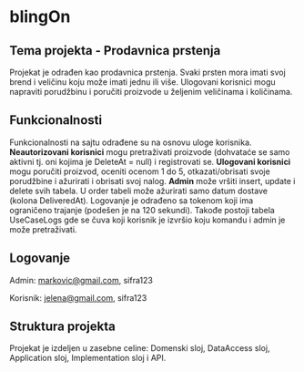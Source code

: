 # blingOn
## Tema projekta - Prodavnica prstenja

Projekat je odrađen kao prodavnica prstenja. Svaki prsten mora imati svoj brend i veličinu koju može imati jednu ili više. Ulogovani korisnici mogu napraviti porudžbinu i poručiti proizvode u željenim veličinama i količinama.



## Funkcionalnosti

Funkcionalnosti na sajtu odrađene su na osnovu uloge korisnika. 
**Neautorizovani korisnici** mogu pretraživati proizvode (dohvataće se samo aktivni tj. oni kojima je DeleteAt = null) i registrovati se.
**Ulogovani korisnici** mogu poručiti proizvod, oceniti ocenom 1 do 5, otkazati/obrisati svoje porudžbine i ažurirati i obrisati svoj nalog.
**Admin** može vršiti insert, update i delete svih tabela. U order tabeli može ažurirati samo datum dostave (kolona DeliveredAt).
Logovanje je odrađeno sa tokenom koji ima ograničeno trajanje (podešen je na 120 sekundi).
Takođe postoji tabela UseCaseLogs gde se čuva koji korisnik je izvršio koju komandu i admin je može pretraživati.



## Logovanje

Admin: markovic@gmail.com, sifra123

Korisnik: jelena@gmail.com, sifra123



## Struktura projekta

Projekat je izdeljen u zasebne celine: Domenski sloj, DataAccess sloj, Application sloj, Implementation sloj i API. 
